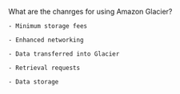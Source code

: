 What are the chanrges for using Amazon Glacier?

    - Minimum storage fees

    - Enhanced networking

    - Data transferred into Glacier

    - Retrieval requests

    - Data storage